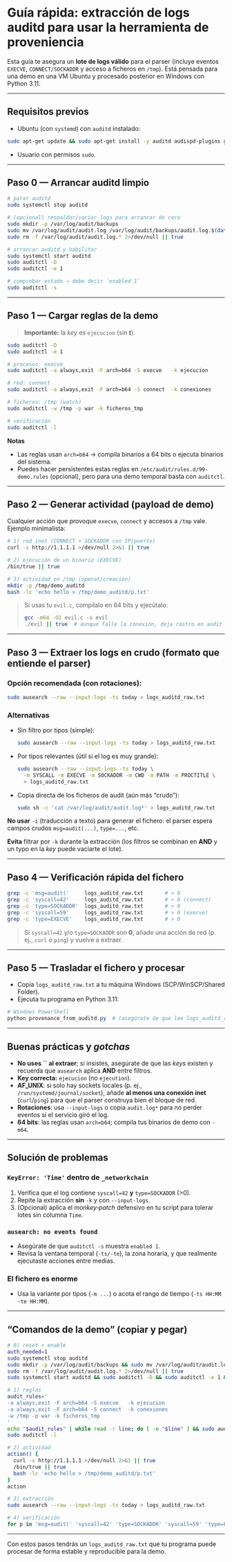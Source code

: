 # Guía rápida: extracción de logs **auditd** para usar la herramienta de proveniencia

Esta guía te asegura un **lote de logs válido** para el parser (incluye eventos `EXECVE`, `CONNECT/SOCKADDR` y acceso a ficheros en `/tmp`). Está pensada para una demo en una VM Ubuntu y procesado posterior en Windows con Python 3.11.

---

## Requisitos previos

- Ubuntu (con `systemd`) con `auditd` instalado:

```bash
sudo apt-get update && sudo apt-get install -y auditd audispd-plugins gcc curl
```

- Usuario con permisos `sudo`.

---

## Paso 0 — Arrancar **auditd** limpio

```bash
# parar auditd
sudo systemctl stop auditd

# (opcional) respaldar/vaciar logs para arrancar de cero
sudo mkdir -p /var/log/audit/backups
sudo mv /var/log/audit/audit.log /var/log/audit/backups/audit.log.$(date +%F_%T) 2>/dev/null || true
sudo rm -f /var/log/audit/audit.log.* 2>/dev/null || true

# arrancar auditd y habilitar
sudo systemctl start auditd
sudo auditctl -D
sudo auditctl -e 1

# comprobar estado → debe decir `enabled 1`
sudo auditctl -s
```

---

## Paso 1 — Cargar reglas de la demo

> **Importante:** la *key* es `ejecucion` (sin **t**).

```bash
sudo auditctl -D
sudo auditctl -e 1

# procesos: execve
sudo auditctl -a always,exit -F arch=b64 -S execve   -k ejecucion

# red: connect
sudo auditctl -a always,exit -F arch=b64 -S connect  -k conexiones

# ficheros: /tmp (watch)
sudo auditctl -w /tmp -p war -k ficheros_tmp

# verificación
sudo auditctl -l
```

**Notas**

- Las reglas usan `arch=b64` → compila binarios a 64 bits o ejecuta binarios del sistema.
- Puedes hacer persistentes estas reglas en `/etc/audit/rules.d/99-demo.rules` (opcional), pero para una demo temporal basta con `auditctl`.

---

## Paso 2 — Generar actividad (payload de demo)

Cualquier acción que provoque `execve`, `connect` y accesos a `/tmp` vale. Ejemplo minimalista:

```bash
# 1) red inet (CONNECT + SOCKADDR con IP/puerto)
curl -s http://1.1.1.1 >/dev/null 2>&1 || true

# 2) ejecución de un binario (EXECVE)
/bin/true || true

# 3) actividad en /tmp (openat/creación)
mkdir -p /tmp/demo_auditd
bash -lc 'echo hello > /tmp/demo_auditd/p.txt'
```

> Si usas tu `evil.c`, compílalo en 64 bits y ejecútalo:
>
> ```bash
> gcc -m64 -O2 evil.c -o evil
> ./evil || true  # aunque falle la conexión, deja rastro en audit
> ```

---

## Paso 3 — **Extraer** los logs en crudo (formato que entiende el parser)

### Opción recomendada (con rotaciones):

```bash
sudo ausearch --raw --input-logs -ts today > logs_auditd_raw.txt
```

### Alternativas

- Sin filtro por tipos (simple):
  ```bash
  sudo ausearch --raw --input-logs -ts today > logs_auditd_raw.txt
  ```
- Por tipos relevantes (útil si el log es muy grande):
  ```bash
  sudo ausearch --raw --input-logs -ts today \
    -m SYSCALL -m EXECVE -m SOCKADDR -m CWD -m PATH -m PROCTITLE \
    > logs_auditd_raw.txt
  ```
- Copia directa de los ficheros de audit (aún más “crudo”):
  ```bash
  sudo sh -c 'cat /var/log/audit/audit.log*' > logs_auditd_raw.txt
  ```

**No usar** `-i` (traducción a texto) para generar el fichero: el parser espera campos crudos `msg=audit(...)`, `type=...`, etc.

**Evita** filtrar por `-k` durante la extracción (los filtros se combinan en **AND** y un typo en la *key* puede vaciarte el lote).

---

## Paso 4 — Verificación rápida del fichero

```bash
grep -c 'msg=audit('     logs_auditd_raw.txt       # > 0
grep -c 'syscall=42'     logs_auditd_raw.txt       # > 0 (connect)
grep -c 'type=SOCKADDR'  logs_auditd_raw.txt       # > 0
grep -c 'syscall=59'     logs_auditd_raw.txt       # > 0 (execve)
grep -c 'type=EXECVE'    logs_auditd_raw.txt       # > 0
```

> Si `syscall=42` y/o `type=SOCKADDR` son **0**, añade una acción de red (p. ej., `curl` o `ping`) y vuelve a extraer.

---

## Paso 5 — Trasladar el fichero y procesar

- Copia `logs_auditd_raw.txt` a tu máquina Windows (SCP/WinSCP/Shared Folder).
- Ejecuta tu programa en Python 3.11:

```powershell
# Windows PowerShell
python provenance_from_auditd.py  # (asegúrate de que lee logs_auditd_raw.txt)
```

---

## Buenas prácticas y *gotchas*

- **No uses **``** al extraer**; si insistes, asegúrate de que las *keys* existen y recuerda que `ausearch` aplica **AND** entre filtros.
- **Key correcta:** `ejecucion` (no `ejecution`).
- **AF\_UNIX**: si solo hay sockets locales (p. ej., `/run/systemd/journal/socket`), añade **al menos una conexión inet** (`curl`/`ping`) para que el parser construya bien el bloque de red.
- **Rotaciones**: usa `--input-logs` o copia `audit.log*` para no perder eventos si el servicio giró el log.
- **64 bits**: las reglas usan `arch=b64`; compila tus binarios de demo con `-m64`.

---

## Solución de problemas

### `KeyError: 'Time'` dentro de `_networkchain`

1. Verifica que el log contiene `syscall=42` **y** `type=SOCKADDR` (>0).
2. Repite la extracción **sin** `-k` y con `--input-logs`.
3. (Opcional) aplica el *monkey‑patch* defensivo en tu script para tolerar lotes sin columna `Time`.

### `ausearch: no events found`

- Asegúrate de que `auditctl -s` muestra `enabled 1`.
- Revisa la ventana temporal (`-ts/-te`), la zona horaria, y que realmente ejecutaste acciones entre medias.

### El fichero es enorme

- Usa la variante por tipos (`-m ...`) o acota el rango de tiempo (`-ts HH:MM -te HH:MM`).

---

## “Comandos de la demo” (copiar y pegar)

```bash
# 0) reset + enable
auth_needed=1
sudo systemctl stop auditd
sudo mkdir -p /var/log/audit/backups && sudo mv /var/log/audit/audit.log /var/log/audit/backups/audit.log.$(date +%F_%T) 2>/dev/null || true
sudo rm -f /var/log/audit/audit.log.* 2>/dev/null || true
sudo systemctl start auditd && sudo auditctl -D && sudo auditctl -e 1 && sudo auditctl -s

# 1) reglas
audit_rules='
-a always,exit -F arch=b64 -S execve   -k ejecucion
-a always,exit -F arch=b64 -S connect  -k conexiones
-w /tmp -p war -k ficheros_tmp
'
echo "$audit_rules" | while read -r line; do [ -n "$line" ] && sudo auditctl $line; done
sudo auditctl -l

# 2) actividad
action() {
  curl -s http://1.1.1.1 >/dev/null 2>&1 || true
  /bin/true || true
  bash -lc 'echo hello > /tmp/demo_auditd/p.txt'
}
action

# 3) extracción
sudo ausearch --raw --input-logs -ts today > logs_auditd_raw.txt

# 4) verificación
for p in 'msg=audit(' 'syscall=42' 'type=SOCKADDR' 'syscall=59' 'type=EXECVE'; do echo -n "$p: "; grep -c "$p" logs_auditd_raw.txt; done
```

---

Con estos pasos tendrás un `logs_auditd_raw.txt` que tu programa puede procesar de forma estable y reproducible para la demo.

